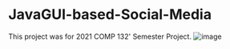 # JavaGUI-based-Social-Media
This project was for 2021 COMP 132' Semester Project. 
![image](https://github.com/ArdaYeni/JavaGUI-based-Social-Media/assets/91599613/00af5b5f-b65b-4677-af3a-61f39b33628d)
